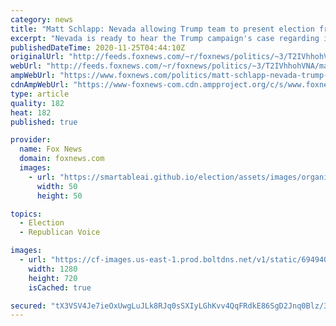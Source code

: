 ```yaml
---
category: news
title: "Matt Schlapp: Nevada allowing Trump team to present election fraud case 'a great step'"
excerpt: "Nevada is ready to hear the Trump campaign's case regarding illegal balloting allegations in Clark County, American Conservative Union chairman Matt Schlapp told “Hannity” Tuesday night."
publishedDateTime: 2020-11-25T04:44:10Z
originalUrl: "http://feeds.foxnews.com/~r/foxnews/politics/~3/T2IVhhohVNA/matt-schlapp-nevada-trump-2020-campaign-voter-fraud-evidence"
webUrl: "http://feeds.foxnews.com/~r/foxnews/politics/~3/T2IVhhohVNA/matt-schlapp-nevada-trump-2020-campaign-voter-fraud-evidence"
ampWebUrl: "https://www.foxnews.com/politics/matt-schlapp-nevada-trump-2020-campaign-voter-fraud-evidence.amp"
cdnAmpWebUrl: "https://www-foxnews-com.cdn.ampproject.org/c/s/www.foxnews.com/politics/matt-schlapp-nevada-trump-2020-campaign-voter-fraud-evidence.amp"
type: article
quality: 182
heat: 182
published: true

provider:
  name: Fox News
  domain: foxnews.com
  images:
    - url: "https://smartableai.github.io/election/assets/images/organizations/foxnews.com-50x50.jpg"
      width: 50
      height: 50

topics:
  - Election
  - Republican Voice

images:
  - url: "https://cf-images.us-east-1.prod.boltdns.net/v1/static/694940094001/6a39d9ca-7e33-421e-862b-e0365bb7572a/56154299-b3ae-4b7d-8280-f85802fb865c/1280x720/match/image.jpg"
    width: 1280
    height: 720
    isCached: true

secured: "tX3VSV4Je7ieOxUwgLuJLk8RJq0sSXIyLGhKvv4QqFRdkE86SgD2Jnq0Blz/3Q4PIuPlgFCdqvPYid6BUotJQwKr5e5n/BlcPX5Er0Oil/+VY9HyQLDYN8eOSyfVB6SKoPWV6akbZynxD39EghWuEvBtrx2uJXlONoXjQj039UUnYVCVefFPKrPkK67DNn45HHEIBCn//0q1RIY0SULdtAg6xGcOk6llDEXWpAKoKe75IcH/BX3NZnGZjczUQH5xMJkkDJKM75R5HM8lc67jG4J+Hq1L95FAVQQsNPs3YzQYkJnu2hL3Z7fcpp8CZLUfWtBq+ebb/bAVEMkwDO9yLcT9PZmztTXITDUWV0A8jxs=;rQJzA5FB95+z1SCJRjUgVQ=="
---
```


